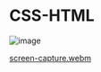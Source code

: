 # CSS-HTML

![image](https://user-images.githubusercontent.com/80263820/212120005-026230c7-bf11-4ef2-8aec-0b3487738949.png)

[screen-capture.webm](https://user-images.githubusercontent.com/80263820/212119919-534ea85c-9e3b-4835-ad4c-987c8ed8381c.webm)



